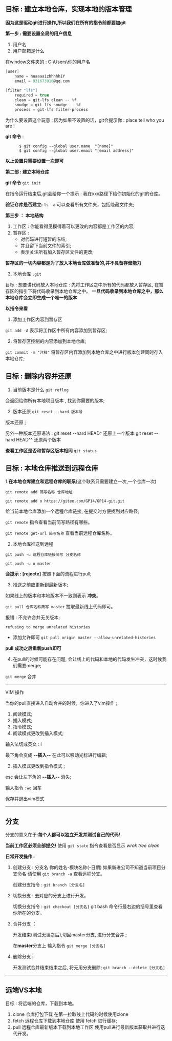 ## 目标 : 建立本地仓库，实现本地的版本管理 

**因为这是驱动git进行操作,所以我们在所有的指令前都要加git**

**第一步 : 需要设置全局的用户信息** 

1. 用户名
2. 用户邮箱是什么

在window文件夹的 : C:\Users\你的用户名 

```c
[user]
	name = huaaaaizhhhhhiY
	email = 931673916@qq.com
	
[filter "lfs"]
	required = true
	clean = git-lfs clean -- %f
	smudge = git-lfs smudge -- %f
	process = git-lfs filter-process
```

为什么要设置这个玩意 : 因为如果不设置的话，git会提示你 : place tell who you are !

**git 命令** :

```
      $ git config --global user.name  "[name]"
      $ git config --global user.email "[email address]"

```

**以上设置只需要设置一次即可**

**第二部 : 建立本地仓库**

**git 命令**  `git init`

在指令运行结束后,git会给你一个提示 : 我在xxx路径下给你初始化的git的仓库。

**验证仓库是否建立:** `ls -a` 可以查看所有文件夹，包括隐藏文件夹;

**第三步 ： 本地结构**

1. 工作区  : 你能看得见摸得着可以更改的内容都是工作区的内容;
2. 暂存区  : 
   - 对代码进行短暂的冻结; 
   - 并且留下当前文件的索引;  
   - 表示关注所有加入暂存区文件的更改;

**暂存区的一切内容都是为了放入本地仓库做准备的,并不具备存储能力**

3. 本地仓库 `.git`

目标 : 想要讲代码放入本地仓库 : 先将工作区之中所有的代码都放入暂存区, 在暂存区的指引下将代码收录到本地仓库之中。
**一旦代码收录到本地仓库之中，那么本地仓库会立即生成一个唯一的版本**

**以指令来看**

1. 添加工作区内容到暂存区 

`git add -A` 表示将工作区中所有内容添加到暂存区;

2. 将暂存区控制的内容添加到本地仓库;

`git commit -m "注释"` 将暂存区内容添加到本地仓库之中进行版本创建同时存入本地仓库;

## 目标 : 删除内容并还原 

1. 当前版本是什么 `git reflog`

会返回给你所有本地项目版本 , 找到你需要的版本;

2. 版本还原 `git reset --hard 版本号`

版本还原 ;

   另外一种版本还原语法 : 
   git reset --hard HEAD^  还原上一个版本
   git reset --hard HEAD^^ 还原两个版本

**查看工作区是否和暂存区版本相同** `git status`

## 目标 : 本地仓库推送到远程仓库 

1.**在本地仓库建立和远程仓库的联系**(这个联系只需要建立一次,一个仓库一次)

`git remote add 简写名称 仓库地址`

`git remote add o https://gitee.com/GP14/GP14-git.git`

给当前本地仓库添加一个远程仓库链接, 在提交时方便找到对应路径;

`git remote` 指令查看当前简写路径有哪些。

`git remote get-url 简写名称` 查看当前远程仓库名称。

2. 本地仓库推送到远程 

`git push -u 远程仓库链接简写 分支名称`

`git push -u o master`

**会提示 : \[rejecte\]** 按照下面的流程进行pull;

3. 推送之前应更新到最新版本;

如果线上的版本和本地版本不一致则表示 **冲突**。

`git pull 仓库名称简写 master` 拉取最新线上代码即可。

报错 : 不允许合并无关版本;

`refusing to merge unrelated histories`

- 添加允许即可
  `git pull origin master --allow-unrelated-histories`

**pull 成功之后重新push即可**

4. 在pull的时候可能存在问题, 会让线上的代码和本地的代码发生冲突，这时候我们需要merge;

`git merge` 合并

------

VIM 操作 

当你的pull直接进入自动合并的时候，你进入了vim操作 ; 

1. 阅读模式;
2. 插入模式; 
3. 指令模式;
4. 阅读模式更改到插入模式;

输入法切成英文 : i 

最下角会变成 **--插入--**
在此可以移动光标进行编辑;

2. 插入模式更改到指令模式 ;

esc 会让左下角的 **--插入--** 消失;

输入指令 `:wq` 回车

保存并退出vim模式

------

## 分支

分支的意义在于:**每个人都可以独立开发并测试自己的代码!**

**当前工作区必须全部提交!** 使用 `git state` 指令查看是否显示 *wrok tree clean*

**日常开发操作 :**

1. 创建分支 : 分支名 你的姓名-模块名称(-日期)
   如果新进公司不知道当前项目分支命名 请使用 `git branch -a` 查看远程分支。

   创建分支指令 : `git branch [分支名]`

2. 切换分支 : 去对应的分支上进行开发。

   切换分支指令 : `git checkout [分支名]`
   git bash 命令行最右边的括号里查看你所在的分支。

3. 合并分支 ： 

   开发结束(测试无误之后),切回master分支, 进行分支合并 ;

   在**master**分支上 输入指令 `git merge [分支名]`

4. 删除分支 : 

   开发测试合并结束结束之后, 将无用分支删除;
   `git branch --delete [分支名]`

------

## 远端VS本地

目标 : 将远端的仓库，下载到本地。

1. clone   仓库打包下载             在第一拉取线上代码的时候使用clone
2. fetch   远程仓库下载到本地仓库    使用 fetch 进行缓存;
3. pull    远程仓库最新版本下载到本地工作区  使用pull进行最新版本获取并进行迭代开发。

